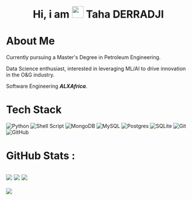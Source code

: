 <div align="center"><h1> Hi, i am <img src="https://raw.githubusercontent.com/TheDudeThatCode/TheDudeThatCode/master/Assets/Hi.gif" width="32px"/> Taha DERRADJI </h1> </div>

# About Me
Currently pursuing a Master's Degree in Petroleum Engineering.  

Data Science enthusiast, interested in leveraging ML/AI to drive innovation in the O&G industry.  

Software Engineering **_ALXAfrica_**.


# Tech Stack
![Python](https://img.shields.io/badge/python-3670A0?style=for-the-badge&logo=python&logoColor=ffdd54)
![Shell Script](https://img.shields.io/badge/shell_script-%23121011.svg?style=for-the-badge&logo=gnu-bash&logoColor=white)
![MongoDB](https://img.shields.io/badge/MongoDB-%234ea94b.svg?style=for-the-badge&logo=mongodb&logoColor=white)
![MySQL](https://img.shields.io/badge/mysql-%2300f.svg?style=for-the-badge&logo=mysql&logoColor=white)
![Postgres](https://img.shields.io/badge/postgres-%23316192.svg?style=for-the-badge&logo=postgresql&logoColor=white)
![SQLite](https://img.shields.io/badge/sqlite-%2307405e.svg?style=for-the-badge&logo=sqlite&logoColor=white)
![Git](https://img.shields.io/badge/git-%23F05033.svg?style=for-the-badge&logo=git&logoColor=white)
![GitHub](https://img.shields.io/badge/github-%23121011.svg?style=for-the-badge&logo=github&logoColor=white)

# GitHub Stats :
![](https://github-readme-stats.vercel.app/api?username=tahader02&hide_border=false&include_all_commits=false&count_private=false)
![](https://github-readme-streak-stats.herokuapp.com/?user=tahader02&hide_border=false)
![](https://github-readme-stats.vercel.app/api/top-langs/?username=tahader02&hide_border=false&include_all_commits=false&count_private=false&layout=compact)
---
[![](https://visitcount.itsvg.in/api?id=tahader02&icon=0&color=0)](https://visitcount.itsvg.in)
<!-- made using https://prm.pushkaryadav.in -->

